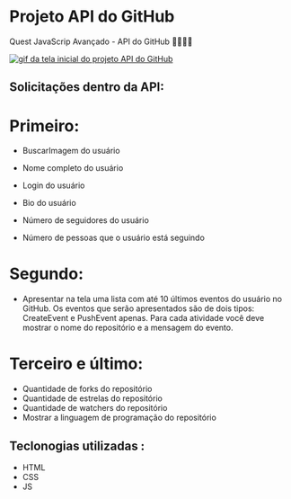 # Projeto API do GitHub

Quest JavaScrip Avançado - API do GitHub 👨‍💻🐱‍🏍

[<img src="./src/img/projeto-api-gitgub.gif" alt="gif da tela inicial do projeto API do GitHub">](https://maikesoares.github.io/ProjetoOnePiece/)

## Solicitações dentro da API:

# Primeiro:

- BuscarImagem do usuário
- Nome completo do usuário
- Login do usuário
- Bio do usuário

- Número de seguidores do usuário
- Número de pessoas que o usuário está seguindo

# Segundo:

- Apresentar na tela uma lista com até
  10 últimos eventos do usuário no GitHub. Os
  eventos que serão apresentados são de dois
  tipos: CreateEvent e PushEvent apenas.
  Para cada atividade você deve mostrar o nome
  do repositório e a mensagem do evento.

# Terceiro e último:

- Quantidade de forks do repositório
- Quantidade de estrelas do repositório
- Quantidade de watchers do repositório
- Mostrar a linguagem de programação do repositório

## Teclonogias utilizadas :

- HTML
- CSS
- JS